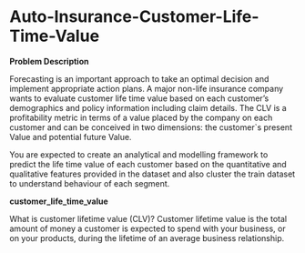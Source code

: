 # Auto-Insurance-Customer-Life-Time-Value

**Problem Description**

Forecasting is an important approach to take an optimal decision and implement appropriate action plans. A major non-life insurance company wants to evaluate customer life time value based on each customer’s demographics and policy information including claim details. The CLV is a profitability metric in terms of a value placed by the company on each customer and can be conceived in two dimensions: the customer`s present Value and potential future Value.

You are expected to create an analytical and modelling framework to predict the life time value of each customer based on the quantitative and qualitative features provided in the dataset and also cluster the train dataset to understand behaviour of each segment.

**customer_life_time_value**

What is customer lifetime value (CLV)? Customer lifetime value is the total amount of money a customer is expected to spend with your business, or on your products, during the lifetime of an average business relationship.
